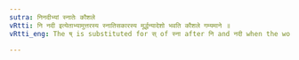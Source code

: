 ```yaml
---
sutra: निनदीभ्यां स्नातेः कौशले
vRtti: नि नदी इत्येताभ्यामुत्तरस्य स्नातिसकारस्य मूर्द्धन्यादेशो भवति कौशले गम्यमाने ॥
vRtti_eng: The ष् is substituted for स् of स्ना after नि and नदी when the word so formed denotes 'dexterous.'

---
```

